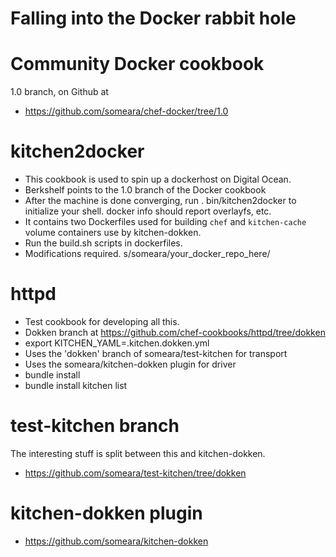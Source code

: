 Falling into the Docker rabbit hole
===================================

# Community Docker cookbook
1.0 branch, on Github at
- https://github.com/someara/chef-docker/tree/1.0

# kitchen2docker
- This cookbook is used to spin up a dockerhost on Digital Ocean.
- Berkshelf points to the 1.0 branch of the Docker cookbook
- After the machine is done converging, run . bin/kitchen2docker to
  initialize your shell. docker info should report overlayfs, etc.
- It contains two Dockerfiles used for building `chef` and
  `kitchen-cache` volume containers use by kitchen-dokken.
- Run the build.sh scripts in dockerfiles. 
- Modifications required. s/someara/your_docker_repo_here/

# httpd
- Test cookbook for developing all this.
- Dokken branch at https://github.com/chef-cookbooks/httpd/tree/dokken
- export KITCHEN_YAML=.kitchen.dokken.yml
- Uses the 'dokken' branch of someara/test-kitchen for transport
- Uses the someara/kitchen-dokken plugin for driver
- bundle install
- bundle install kitchen list

# test-kitchen branch
The interesting stuff is split between this and kitchen-dokken.

- https://github.com/someara/test-kitchen/tree/dokken

# kitchen-dokken plugin
- https://github.com/someara/kitchen-dokken
